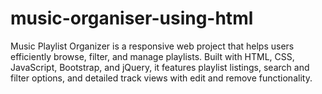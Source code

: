 # music-organiser-using-html
Music Playlist Organizer is a responsive web project that helps users efficiently browse, filter, and manage playlists. Built with HTML, CSS, JavaScript, Bootstrap, and jQuery, it features playlist listings, search and filter options, and detailed track views with edit and remove functionality.
